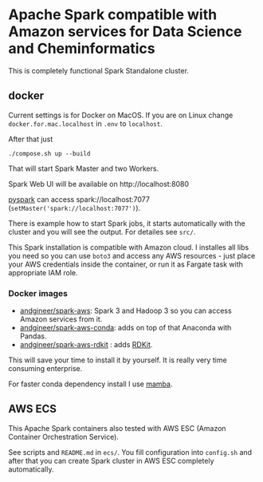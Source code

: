 # Apache Spark compatible with Amazon services for Data Science and Cheminformatics 

This is completely functional Spark Standalone cluster.
 
## docker

Current settings is for Docker on MacOS. 
If you are on Linux change `docker.for.mac.localhost` in `.env` to `localhost`.

After that just

    ./compose.sh up --build
    
That will start Spark Master and two Workers.

Spark Web UI will be available on http://localhost:8080

[pyspark](https://realpython.com/pyspark-intro/) can access spark://localhost:7077 
(`setMaster('spark://localhost:7077')`).

There is example how to start Spark jobs, it starts automatically with the cluster and you will see the output. 
For detailes see `src/`.

This Spark installation is compatible with Amazon cloud. I installes all libs you need so you can use `boto3` and access
any AWS resources - just place your AWS credentials inside the container, or run it as Fargate task with appropriate IAM
role.

### Docker images
- [andgineer/spark-aws](https://hub.docker.com/repository/docker/andgineer/spark-aws):  Spark 3 and Hadoop 3 so you can access Amazon services from it.
- [andgineer/spark-aws-conda](https://hub.docker.com/repository/docker/andgineer/spark-aws-conda): adds on top of that Anaconda with Pandas.
- [andgineer/spark-aws-rdkit](https://hub.docker.com/repository/docker/andgineer/spark-aws-rdkit) : adds [RDKit](https://www.rdkit.org).

This will save your time to install it by yourself. It is really very time consuming enterprise.

For faster conda dependency install I use [mamba](https://github.com/mamba-org/mamba).

## AWS ECS

This Apache Spark containers also tested with AWS ESC (Amazon Container Orchestration Service).

See scripts and `README.md` in `ecs/`.
You fill configuration into `config.sh` and after that you can create Spark cluster in AWS ESC completely automatically.
